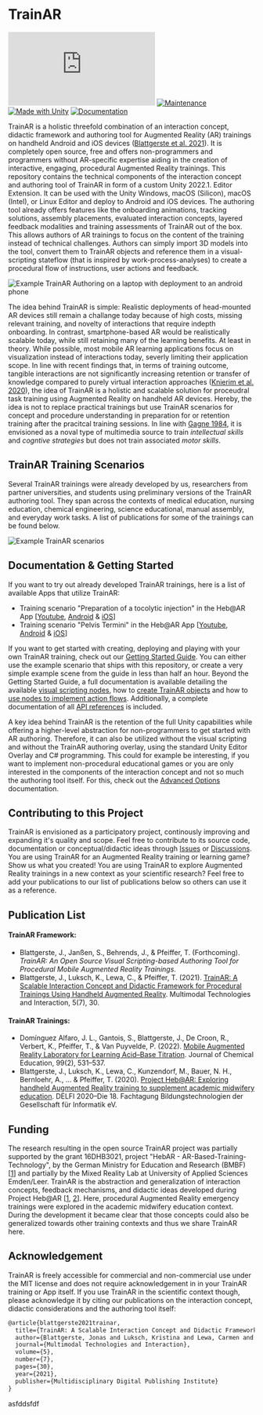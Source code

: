 # TrainAR

[![GitHub license](https://badgen.net/github/license/Naereen/Strapdown.js)](https://github.com/jblattgerste/TrainAR/blob/master/LICENSE) [![Maintenance](https://img.shields.io/badge/Maintained%3F-yes-green.svg)](https://github.com/jblattgerste/TrainAR/graphs/commit-activity) [![Made with Unity](https://img.shields.io/badge/Made%20with-Unity-57b9d3.svg?style=flat&logo=unity)](https://unity3d.com) [![Documentation](https://github.com/jblattgerste/TrainAR/actions/workflows/documentation.yml/badge.svg)](https://jblattgerste.github.io/TrainAR/)

TrainAR is a holistic threefold combination of an interaction concept, didactic framework and authoring tool for Augmented Reality (AR) trainings on handheld Android and iOS devices ([Blattgerste et al. 2021](https://scholar.google.de/citations?view_op=view_citation&hl=en&user=k2xymcIAAAAJ&citation_for_view=k2xymcIAAAAJ:Y0pCki6q_DkC)). It is completely open source, free and offers non-programmers and programmers without AR-specific expertise aiding in the creation of interactive, engaging, procedural Augmented Reality trainings. This repository contains the technical components of the interaction concept and authoring tool of TrainAR in form of a custom Unity 2022.1. Editor Extension. It can be used with the Unity Windows, macOS (Silicon), macOS (Intel), or Linux Editor and deploy to Android and iOS devices. The authoring tool already offers features like the onboarding animations, tracking solutions, assembly placements, evaluated interaction concepts, layered feedback modalities and training assessments of TrainAR out of the box. This allows authors of AR trainings to focus on the content of the training instead of technical challenges. Authors can simply import 3D models into the tool, convert them to TrainAR objects and reference them in a visual-scripting stateflow (that is inspired by work-process-analyses) to create a procedural flow of instructions, user actions and feedback.

![Example TrainAR Authoring on a laptop with deployment to an android phone](https://raw.githubusercontent.com/jblattgerste/TrainAR/64a9372b05bf0e3656f8e2d8365d9b566a2de37d/Documentation/resources/ExampleAuthoring.png)

The idea behind TrainAR is simple: Realistic deployments of head-mounted AR devices still remain a challange today because of high costs, missing relevant training, and novelty of interactions that require indepth onboarding. In contrast, smartphone-based AR would be realistically scalable today, while still retaining many of the learning benefits. At least in theory. While possible, most mobile AR learning applications focus on visualization instead of interactions today, severly limiting their application scope. In line with recent findings that, in terms of training outcome, tangible interactions are not significantly increasing retention or transfer of knowledge compared to purely virtual interaction approaches ([Knierim et al. 2020](https://scholar.google.de/citations?view_op=view_citation&hl=en&user=oHubmTIAAAAJ&cstart=20&pagesize=80&citation_for_view=oHubmTIAAAAJ:RYcK_YlVTxYC)), the idea of TrainAR is a holistic and scalable solution for proceudral task training using Augmented Reality on handheld AR devices. Hereby, the idea is not to replace practical trainings but use TrainAR scenarios for concept and procedure understanding in preparation for or retention training after the pracitcal training sessions. In line with [Gagne 1984](https://psycnet.apa.org/record/1985-05816-001), it is envisioned as a noval type of multimedia source to train _intellectual skills_ and _cogntive strategies_ but does not train associated _motor skills_.

## TrainAR Training Scenarios
Several TrainAR trainings were already developed by us, researchers from partner universities, and students using preliminary versions of the TrainAR authoring tool. They span across the contexts of medical education, nursing education, chemical engineering, science educational, manual assembly, and everyday work tasks. A list of publications for some of the trainings can be found below.

![Example TrainAR scenarios](https://raw.githubusercontent.com/jblattgerste/TrainAR/64a9372b05bf0e3656f8e2d8365d9b566a2de37d/Documentation/resources/ExampleScenarios.png)

## Documentation & Getting Started
If you want to try out already developed TrainAR trainings, here is a list of available Apps that utilize TrainAR:
- Training scenario "Preparation of a tocolytic injection" in the Heb@AR App [[Youtube](https://www.youtube.com/watch?v=CUyuzIkvvuk), [Android](https://play.google.com/store/apps/details?id=de.Mixality.HebAR) & [iOS](https://apps.apple.com/app/heb-ar/id1621822317)]
- Training scenario "Pelvis Termini" in the Heb@AR App [[Youtube](https://www.youtube.com/watch?v=arTJ3lrHRkw), [Android](https://play.google.com/store/apps/details?id=de.Mixality.HebAR) & [iOS](https://apps.apple.com/app/heb-ar/id1621822317)]

If you want to get started with creating, deploying and playing with your own TrainAR training, check out our [Getting Started Guide](https://jblattgerste.github.io/TrainAR/manual/GettingStarted.html). You can either use the example scenario that ships with this repository, or create a very simple example scene from the guide in less than half an hour. Beyond the Getting Started Guide, a full documentation is available detailing the available [visual scripting nodes](https://jblattgerste.github.io/TrainAR/manual/TrainARNodes.html), how to [create TrainAR objects](https://jblattgerste.github.io/TrainAR/manual/TrainArObjects.html) and how to [use nodes to implement action flows](https://jblattgerste.github.io/TrainAR/manual/VisualScripting.html). Additionally, a complete documentation of all [API references](https://jblattgerste.github.io/TrainAR/api/Interaction.html) is included.

A key idea behind TrainAR is the retention of the full Unity capabilities while offering a higher-level abstraction for non-programmers to get started with AR authoring. Therefore, it can also be utilized without the visual scripting and without the TrainAR authoring overlay, using the standard Unity Editor Overlay and C# programming. This could for example be interesting, if you want to implement non-procedural educational games or you are only interested in the components of the interaction concept and not so much the authoring tool itself. For this, check out the [Advanced Options](https://jblattgerste.github.io/TrainAR/manual/NoVisualScripting.html) documentation.

## Contributing to this Project
TrainAR is envisioned as a participatory project, continously improving and expanding it's quality and scope. Feel free to contribute to its source code, documentation or conceptual/didactic ideas through [Issues](https://github.com/jblattgerste/TrainAR/issues) or [Discussions](https://github.com/jblattgerste/TrainAR/discussions). You are using TrainAR for an Augmented Reality training or learning game? Show us what you created! You are using TrainAR to explore Augmented Reality trainings in a new context as your scientific research? Feel free to add your publications to our list of publications below so others can use it as a reference.

## Publication List
#### TrainAR Framework: 
- Blattgerste, J., Janßen, S., Behrends, J., & Pfeiffer, T. (Forthcoming). _TrainAR: An Open Source Visual Scripting-based Authoring Tool
for Procedural Mobile Augmented Reality Trainings_.
- Blattgerste, J., Luksch, K., Lewa, C., & Pfeiffer, T. (2021). [TrainAR: A Scalable Interaction Concept and Didactic Framework for Procedural Trainings Using Handheld Augmented Reality](https://www.mdpi.com/2414-4088/5/7/30). Multimodal Technologies and Interaction, 5(7), 30.

#### TrainAR Trainings:
- Domínguez Alfaro, J. L., Gantois, S., Blattgerste, J., De Croon, R., Verbert, K., Pfeiffer, T., & Van Puyvelde, P. (2022). [Mobile Augmented Reality Laboratory for Learning Acid–Base Titration](https://pubs.acs.org/doi/abs/10.1021/acs.jchemed.1c00894). Journal of Chemical Education, 99(2), 531–537.
- Blattgerste, J., Luksch, K., Lewa, C., Kunzendorf, M., Bauer, N. H., Bernloehr, A., ... & Pfeiffer, T. (2020). [Project Heb@AR: Exploring handheld Augmented Reality training to supplement academic midwifery education](https://dl.gi.de/handle/20.500.12116/34147). DELFI 2020–Die 18. Fachtagung Bildungstechnologien der Gesellschaft für Informatik eV.

## Funding
The research resulting in the open source TrainAR project was partially supported by the grant 16DHB3021, project "HebAR - AR-Based-Training-Technology", by the German Ministry for Education and Research (BMBF) [[1](https://www.wihoforschung.de/wihoforschung/en/bmbf-funding-projects/funding-lines/research-on-digital-higher-education/dritte-foerderlinie-zur-digitalen-hochschulbildung/hebar/hebar_node)] and partially by the Mixed Reality Lab at University of Applied Sciences Emden/Leer. TrainAR is the abstraction and generalization of interaction concepts, feedback mechanisms, and didactic ideas developed during Project Heb@AR [[1](https://mixality.de/hebar/), [2](https://www.hs-gesundheit.de/hebar/uebersicht-hebar)]. Here, procedural Augmented Reality emergency trainings were explored in the academic midwifery education context. During the development it became clear that those concepts could also be generalized towards other training contexts and thus we share TrainAR here. 

## Acknowledgement
TrainAR is freely accessible for commercial and non-commercial use under the MIT license and does not require acknowledgement in in your TrainAR training or App itself. If you use TrainAR in the scientific context though, please acknowledge it by citing our publications on the interaction concept, didactic considerations and the authoring tool itself: 

```tex
@article{blattgerste2021trainar,
  title={TrainAR: A Scalable Interaction Concept and Didactic Framework for Procedural Trainings Using Handheld Augmented Reality},
  author={Blattgerste, Jonas and Luksch, Kristina and Lewa, Carmen and Pfeiffer, Thies},
  journal={Multimodal Technologies and Interaction},
  volume={5},
  number={7},
  pages={30},
  year={2021},
  publisher={Multidisciplinary Digital Publishing Institute}
}
```


asfddsfdf
